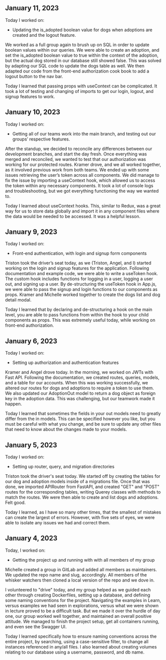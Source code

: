 ## January 11, 2023

Today I worked on:

* Updating the is_adopted boolean value for dogs when adoptions are created and the logout feature.

We worked as a full group again to brush up on SQL in order to update boolean values within our queries. We were able to create an adoption, and set the is_adopted boolean value to true within the context of the adoption, but the actual dog stored in our database still showed false. This was solved by adapting our SQL code to update the dogs table as well. We then adapted our code from the front-end authorization cook book to add a logout button to the nav bar.

Today I learned that passing props with useContext can be complicated. It took a lot of testing and changing of imports to get our login, logout, and signup features to work.


## January 10, 2023

Today I worked on:

* Getting all of our teams work into the main branch, and testing out our groups’ respective features.

After the standup, we decided to reconcile any differences between our development branches, and start the day fresh. Once everything was merged and reconciled, we wanted to test that our authorization was working for our protected routes. Kramer drove, and we all worked together, as it involved  previous work from both teams. We ended up with some issues retrieving the user’s token across all components. We did manage to fix the issue by importing a useContext hook, which allowed us to access the token within any necessary components. It took a lot of console logs and troubleshooting, but we got everything functioning the way we wanted to.

Today I learned about useContext hooks. This, similar to Redux, was a great way for us to store data globally and import it in any component files where the data would be needed to be accessed. It was a helpful lesson.


## January 9, 2023

Today I worked on:

* Front-end authentication, with login and signup form components

Triston took the driver’s seat today, as we (Triston, Angel, and I) started working on the login and signup features for the application. Following documentation and example code, we were able to write a useToken hook. The custom hook includes functions for logging in a user, logging a user out, and signing up a user. By de-structuring the useToken hook in App.js, we were able to pass the signup and login functions to our components as props. Kramer and Michelle worked together to create the dogs list and dog detail modal.

Today I learned that by declaring and de-structuring a hook on the main level, you are able to pass functions from within the hook to your child components as props. This was extremely useful today, while working on front-end authorization.


## January 6, 2023

Today I worked on:

* Setting up authorization and authentication features

Kramer and Angel drove today. In the morning, we worked on JWTs with Fast API. Following the documentation, we created routes, queries, models, and a table for our accounts. When this was working successfully, we altered our routes for dogs and adoptions to require a token to use them. We also updated our AdoptionOut model to return a dog object as foreign key in the adoption data. This was challenging, but our teamwork made it happen.

Today I learned that sometimes the fields in your out models need to greatly differ from the in models. This can be specified however you like, but you must be careful with what you change, and be sure to update any other files that need to know about the changes made to your models.


## January 5, 2023

Today I worked on:

* Setting up router, query, and migration directories

Triston took the driver's seat today. We started off by creating the tables for our dog and adoption models inside of a migrations file. Once that was done, we imported APIRouter from FastAPI, and created "GET" and "POST" routes for the corresponding tables, writing Querey classes with methods to match the routes. We were then able to create and list dogs and adoptions. Felt good.

Today I learned, as I have so many other times, that the smallest of mistakes can create the largest of errors. However, with five sets of eyes, we were able to isolate any issues we had and correct them.


## January 4, 2023

Today, I worked on:

* Getting the project up and running with with all members of my group

Michelle created a group in GitLab and added all members as maintainers. We updated the repo name and slug, accordingly. All members of the whisker watchers then cloned a local version of the repo and we dove in.

I volunteered to "drive" today, and my group helped as we guided each other through creating Dockerfiles, setting up a database, and defining some naming conventions for the project. Navigating the examples in Learn, versus examples we had seen in explorations, versus what we were shown in lecture proved to be a difficult task. But we made it over the hurdle of day one, our group worked well together, and maintained an overall positive attitude. We managed to finish the project setup, get all containers running, and even see the Swagger UI.

Today I learned specifically how to ensure naming conventions across the entire project, by searching, using a case-sensitive filter, to change all instances referenced in any/all files. I also learned about creating volumes relating to our database using a username, password, and db name.
